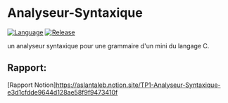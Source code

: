 # Analyseur-Syntaxique
[![Language](https://img.shields.io/badge/language-python-blue.svg?style=flat)](https://www.python.org)
[![Release](https://img.shields.io/badge/release-v1.0-orange.svg?style=flat)](http://www.leejamesrobinson.com/space-invaders.html)

un analyseur syntaxique pour une grammaire d'un mini
du langage C.

## Rapport:
[Rapport Notion]https://aslantaleb.notion.site/TP1-Analyseur-Syntaxique-e3d1cfdde9644d128ae58f9f9473410f
